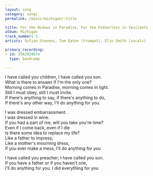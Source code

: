 ```yaml
---
layout: song
category: songs
permalink: /music/michigan/:title

title: For the Widows in Paradise, For the Fatherless in Ypsilanti
album: Michigan
track_number: 3
artists: Sufjan Stevens, Tom Eaton (trumpet), Elin Smith (vocals)

primary_recording: 
- id: 3562929674
  type: bandcamp

---
```


I have called you children, I have called you son. <br>
What is there to answer if I'm the only one? <br>
Morning comes in Paradise, morning comes in light. <br>
Still I must obey, still I must invite. <br>
If there's anything to say, if there's anything to do, <br>
If there's any other way, I'll do anything for you. 

I was dressed embarrassment. <br>
I was dressed in wine. <br>
If you had a part of me, will you take you're time? <br>
Even if I come back, even if I die <br>
Is there some idea to replace my life? <br>
Like a father to impress; <br>
Like a mother's mourning dress, <br>
If you ever make a mess, I'll do anything for you 

I have called you preacher; I have called you son. <br>
If you have a father or if you haven't one, <br>
I'll do anything for you. I did everything for you